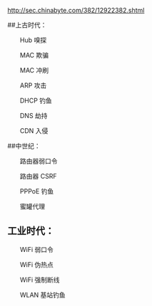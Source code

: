 http://sec.chinabyte.com/382/12922382.shtml

##上古时代：

　　Hub 嗅探

　　MAC 欺骗

　　MAC 冲刷

　　ARP 攻击

　　DHCP 钓鱼

　　DNS 劫持

　　CDN 入侵


##中世纪：

　　路由器弱口令

　　路由器 CSRF

　　PPPoE 钓鱼

　　蜜罐代理



## 工业时代：

　　WiFi 弱口令

　　WiFi 伪热点

　　WiFi 强制断线

　　WLAN 基站钓鱼